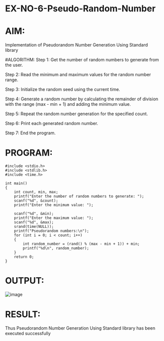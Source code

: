 # EX-NO-6-Pseudo-Random-Number

# AIM: 

Implementation of Pseudorandom Number Generation Using Standard library

#ALGORITHM:
Step 1:
Get the number of random numbers to generate from the user.

Step 2:
Read the minimum and maximum values for the random number range.

Step 3:
Initialize the random seed using the current time.

Step 4:
Generate a random number by calculating the remainder of division with the range (max - min + 1) and adding the minimum value.

Step 5:
Repeat the random number generation for the specified count.

Step 6:
Print each generated random number.

Step 7:
End the program.
# PROGRAM:
```
#include <stdio.h>
#include <stdlib.h>
#include <time.h>

int main() 
{
    int count, min, max;
    printf("Enter the number of random numbers to generate: ");
    scanf("%d", &count);
    printf("Enter the minimum value: ");
    
    scanf("%d", &min);
    printf("Enter the maximum value: ");
    scanf("%d", &max);
    srand(time(NULL));
    printf("Pseudorandom numbers:\n");   
    for (int i = 0; i < count; i++) 
    {
        int random_number = (rand() % (max - min + 1)) + min;
        printf("%d\n", random_number);
    }
    return 0;
}
```

# OUTPUT:
![image](https://github.com/user-attachments/assets/e8ea7b53-6a95-428f-99a6-44f165328a13)

# RESULT:
Thus Pseudorandom Number Generation Using Standard library has been executed successfully
